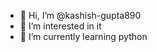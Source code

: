 - 👋 Hi, I’m @kashish-gupta890
- 👀 I’m interested in it
- 🌱 I’m currently learning python
  

<!---
kashish-gupta890/kashish-gupta890 is a ✨ special ✨ repository because its `README.md` (this file) appears on your GitHub profile.
You can click the Preview link to take a look at your changes.
--->
